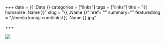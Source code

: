 +++
date = {{ .Date }}
categories = ["links"]
tags = ["links"]
title = "{{ humanize .Name }}"
slug = "{{ .Name }}"
href= ""
summary=""
featuredimg = "//media.konigi.com/links/{{ .Name }}.jpg"


+++

<img src="//media.konigi.com/links/{{ .Name }}.jpg" />
